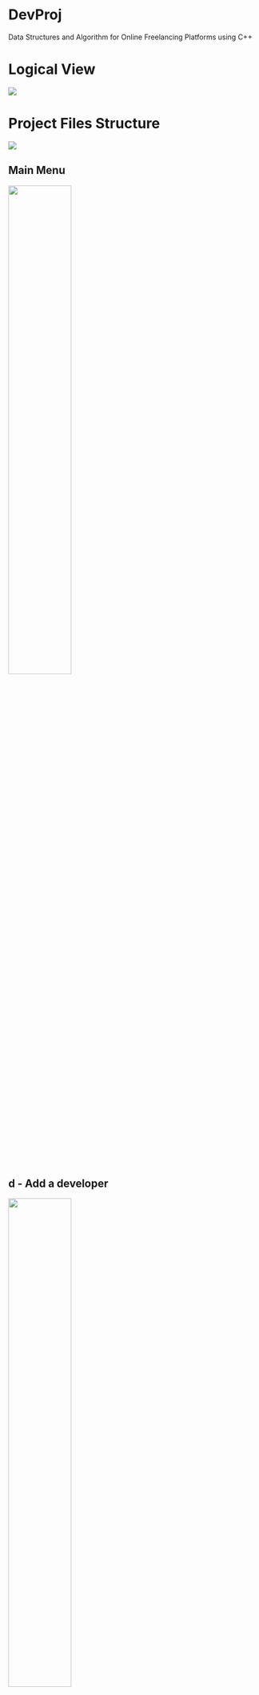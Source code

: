# DevProj
Data Structures and Algorithm for Online Freelancing Platforms using C++ 
<h1>Logical View</h1>
<img src="https://github.com/trixtipsfix/DevProj/assets/69011613/d7dc9840-7079-45b8-bcfd-733d655c2390">
<h1>Project Files Structure </h1>
<img src="https://github.com/trixtipsfix/DevProj/assets/69011613/c7ce5167-1e75-4d81-bbca-bfc8290221fb">

 
<h2>Main Menu</h2>
<img src="https://github.com/trixtipsfix/DevProj/assets/69011613/4155b101-7d40-4b58-a8df-d141f24044cf" width="50%" height="50%">
<h2>d - Add a developer</h2>
<img src="https://github.com/trixtipsfix/DevProj/assets/69011613/f49384ba-c2d8-4abe-af58-372dd401aed5" width="50%" height="50%">
<h2>p - Add a project</h2>
<img src="https://github.com/trixtipsfix/DevProj/assets/69011613/79e1cd16-978e-47b5-97eb-1bb9ce8e76cb" width="50%" height="50%">
<h2>s - Search Developer</h2>
<img src="https://github.com/trixtipsfix/DevProj/assets/69011613/99de6f1f-4906-4a04-9028-6cf183765f0e" width="50%" height="50%">
<h2>t - Search Project</h2>
<img src="https://github.com/trixtipsfix/DevProj/assets/69011613/bef14203-e4b9-486c-b22f-f6b3e2849831" width="50%" height="50%">
<h2>v - View Developers</h2>
<img src="https://github.com/trixtipsfix/DevProj/assets/69011613/e42c7978-cb96-4812-9d94-9a702ddb1bf3" width="50%" height="50%">
<h2>f - Show Next Developer</h2>
<img src="https://github.com/trixtipsfix/DevProj/assets/69011613/39b6e901-3700-4afb-8659-1317e96b208e" width="50%" height="50%">
<h2>r - Show Previous Developer</h2>
<img src="https://github.com/trixtipsfix/DevProj/assets/69011613/f5937f62-5284-49ab-a427-afaded7e3f72" width="50%" height="50%">
<h2>n - Show Next Project</h2>
<img src="https://github.com/trixtipsfix/DevProj/assets/69011613/d774a429-d8ff-400b-bee1-5c4d629f88d5" width="50%" height="50%">
<h2>e - Exit</h2>
<img src="https://github.com/trixtipsfix/DevProj/assets/69011613/3aa51721-e5c1-4976-be43-8a4366440a0a" width="50%" height="50%">
